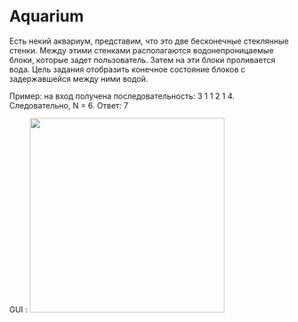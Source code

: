 # Aquarium

Есть некий аквариум, представим, что это две бесконечные стеклянные стенки. Между этими стенками располагаются водонепроницаемые блоки, которые задет пользователь. Затем на эти блоки проливается вода. Цель задания отобразить конечное состояние блоков с задержавшейся между ними водой.

Пример: на вход получена последовательность: 3 1 1 2 1 4. Следовательно, N = 6. Ответ: 7


GUI :
<img src="https://pp.vk.me/c631828/v631828051/21f4c/hPGdQ2rJUvo.jpg" width="350"/>

